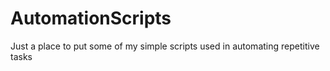 # AutomationScripts
Just a place to put some of my simple scripts used in automating repetitive tasks
